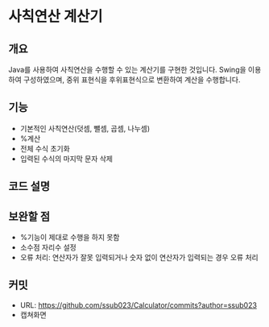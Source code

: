 # 사칙연산 계산기

## 개요

Java를 사용하여 사칙연산을 수행할 수 있는 계산기를 구현한 것입니다. Swing을 이용하여 구성하였으며, 중위 표현식을 후위표현식으로 변환하여 계산을 수행합니다.

## 기능
* 기본적인 사칙연산(덧셈, 뺄셈, 곱셈, 나누셈)
* %계산
* 전체 수식 초기화
* 입력된 수식의 마지막 문자 삭제

## 코드 설명

## 보완할 점
* %기능이 제대로 수행을 하지 못함
* 소수점 자리수 설정
* 오류 처리: 연산자가 잘못 입력되거나 숫자 없이 연산자가 입력되는 경우 오류 처리

## 커밋
* URL: https://github.com/ssub023/Calculator/commits?author=ssub023
* 캡쳐화면
